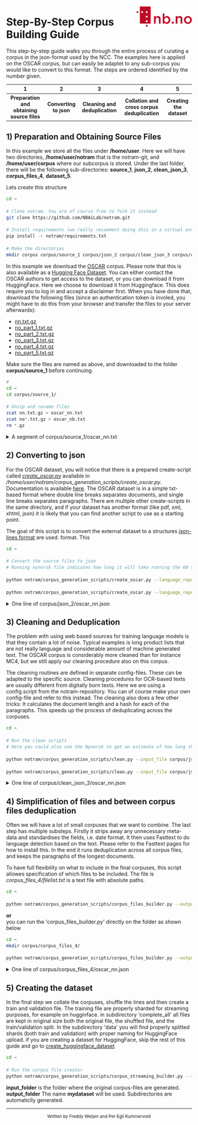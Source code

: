 [<img align="right" width="150px" src="../images/nblogo.png">](https://ai.nb.no)
# Step-By-Step Corpus Building Guide
This step-by-step guide walks you through the entire process of curating a corpus in the json-format used by the NCC. The examples here is applied on the OSCAR corpus, but can easily be adaptet to any sub-corpus you would like to convert to this format. The steps are ordered identified by the number given.

| 1  | 2 |  3 | 4 | 5 |
| :--------: |   :--------: | :--------:| :--------:| :--------:|
| **Preparation and obtaining source files**| **Converting to json**  | **Cleaning and deduplication** | **Collation and cross corpus deduplication** | **Creating the dataset** |


## 1) Preparation and Obtaining Source Files
In this example we store all the files under **/home/user**. Here we will have two directories, **/home/user/notram** that is the notram-git, and **/home/user/corpus** where our subcorpus is stored. Under the last folder, there will be the following sub-directories: **source\_1**, **json\_2**, **clean\_json\_3**, **corpus\_files\_4**, **dataset_5**.

Lets create this structure
```bash
cd ~

# Clone notram. You are of course free to fork it instead
git clone https://github.com/NBAiLab/notram.git

# Install requirements (we really recomment doing this in a virtual environment)
pip install -r notram/requirements.txt

# Make the directories
mkdir corpus corpus/source_1 corpus/json_2 corpus/clean_json_3 corpus/clean_json_3/log corpus/corpus_files_4 corpus/dataset_5 corpus/dataset_5/my_dataset

```

In this example we download the [OSCAR](https://oscar-corpus.com/post/oscar-v21-09/) corpus. Please note that this is also available as a [Hugging Face Dataset](https://huggingface.co/datasets/oscar-corpus/OSCAR-2109). You can either contact the OSCAR authors to get access to the dataset, or you can download it from HuggingFace. Here we choose to download it from Huggingface. This does require you to log in and accept a disclaimer first. When you have done that, download the following files (since an authentication token is involed, you might have to do this from your browser and transfer the files to your server afterwards):

* [nn.txt.gz](https://huggingface.co/datasets/oscar-corpus/OSCAR-2109/blob/main/packaged/nn/nn.txt.gz)
* [no_part_1.txt.gz](https://huggingface.co/datasets/oscar-corpus/OSCAR-2109/resolve/main/packaged/no/no_part_1.txt.gz)
* [no_part_2.txt.gz](https://huggingface.co/datasets/oscar-corpus/OSCAR-2109/resolve/main/packaged/no/no_part_2.txt.gz)
* [no_part_3.txt.gz](https://huggingface.co/datasets/oscar-corpus/OSCAR-2109/resolve/main/packaged/no/no_part_3.txt.gz)
* [no_part_4.txt.gz](https://huggingface.co/datasets/oscar-corpus/OSCAR-2109/resolve/main/packaged/no/no_part_4.txt.gz)
* [no_part_5.txt.gz](https://huggingface.co/datasets/oscar-corpus/OSCAR-2109/resolve/main/packaged/no/no_part_5.txt.gz)

Make sure the files are named as above, and downloaded to the folder **corpus/source_1** before continuing.

```bash
#
cd ~
cd corpus/source_1/

# Unzip and rename files
zcat nn.txt.gz > oscar_nn.txt
zcat no*.txt.gz > oscar_nb.txt
rm *.gz
```
<details>
  <summary>A segment of corpus/source_1/oscar_nn.txt</summary>
 
```text
Bygda Ålfoten vart ein del av Bremanger kommune då Davik kommune vart delt i tre ved kommunereguleringa i 1964. (Foto: Arild Nybø, NRK)
I mellomalderen låg det ei kyrkje på Utvær. Utvær ligg åtte km vestanfor dei andre øyane i Solund, og er det vestlegaste punktet i Noreg som har vore busett. Kvifor vart det bygd eit gudshus bokstaveleg tala midt ute i havet?
```
  
</details>


## 2) Converting to json
For the OSCAR dataset, you will notice that there is a prepared create-script called [*create_oscar.py*](https://github.com/NBAiLab/notram/blob/master/corpus_generation_scripts/create_oscar.py) available in */home/user/notram/corpus_generation_scripts/create_oscar.py*. Documentation is available [here](https://github.com/NBAiLab/notram/blob/master/guides/create_scripts.md#create_oscarpy). The OSCAR dataset is in a simple txt-based format where double line breaks separates documents, and single line breaks separates paragraphs. There are multiple other create-scripts in the same directory, and if your dataset has another format (like pdf, xml, xhtml, json) it is likely that you can find another script to use as a starting point.

The goal of this script is to convert the external dataset to a structures [json-lines format](https://github.com/NBAiLab/notram/blob/master/guides/text_extraction_format.md) are used. format. This 

```bash
cd ~

# Convert the source files to json
# Running nynorsk file indicates how long it will take running the 60 times larger Bokmål file

python notram/corpus_generation_scripts/create_oscar.py --language_reported nn --doc_type oscar_nn --input_file corpus/source_1/oscar_nn.txt --output_file corpus/json_2/oscar_nn.json

python notram/corpus_generation_scripts/create_oscar.py --language_reported nb  --doc_type oscar_nb --input_file corpus/source_1/oscar_nb.txt --output_file corpus/json_2/oscar_nb.json

```


<details>
  <summary>One line of corpus/json_2/oscar_nn.json</summary>

  ```json
 
  {
  "doc_type": "oscar_nn",
  "id": "oscar_nn_2",
  "language_reported": "nn",
  "paragraphs": [
    {
      "paragraph_id": 0,
      "text": "Bygda Ålfoten vart ein del av Bremanger kommune då Davik kommune vart delt i tre ved kommunereguleringa i 1964. (Foto: Arild Nybø, NRK)"
    },
    {
      "paragraph_id": 1,
      "text": "I mellomalderen låg det ei kyrkje på Utvær. Utvær ligg åtte km vestanfor dei andre øyane i Solund, og er det vestlegaste punktet i Noreg som har vore busett. Kvifor vart det bygd eit gudshus bokstaveleg tala midt ute i havet?"
    }
  ]
}
  
```
  
</details>

## 3) Cleaning and Deduplication
The problem with using web based sources for training language models is that they contain a lot of noise. Typical examples is long product lists that are not really language and considerable amount of machine generated text. The OSCAR corpus is considerably more cleaned than for instance MC4, but we still apply our cleaning procedure also on this corpus.

The cleaning routines are defined in separate config-files. These can be adapted to the specific source. Cleaning procedures for OCR-based texts are usually different from digitally born texts. Here we are using a config.script from the notram-repository. You can of course make your own config-file and refer to this instead. The cleaning also does a few other tricks: It calculates the document length and a hash for each of the paragraphs. This speeds up the process of deduplicating across the corpuses.

```bash
cd ~ 

# Run the clean scripts
# Here you could also use the Nynorsk to get an estimate of how long the Bokmål script will take

python notram/corpus_generation_scripts/clean.py --input_file corpus/json_2/oscar_nn.json --output_folder corpus/clean_json_3 --config_file notram/corpus_generation_scripts/config/config.json

python notram/corpus_generation_scripts/clean.py --input_file corpus/json_2/oscar_nb.json --output_folder corpus/clean_json_3 --config_file notram/corpus_generation_scripts/config/config.json
```

<details>
  <summary>One line of corpus/clean_json_3/oscar_nn.json</summary>

  ```json
 
{
  "doc_type": "oscar_nn",
  "id": "oscar_nn_2",
  "publish_year": 2021,
  "doc_length": 360,
  "paragraphs": [
    {
      "paragraph_id": 0,
      "text": "Bygda Ålfoten vart ein del av Bremanger kommune då Davik kommune vart delt i tre ved kommunereguleringa i 1964. (Foto: Arild Nybø, NRK)",
      "hash": "0022d3206973366fc86dc83bb3718757"
    },
    {
      "paragraph_id": 1,
      "text": "I mellomalderen låg det ei kyrkje på Utvær. Utvær ligg åtte km vestanfor dei andre øyane i Solund, og er det vestlegaste punktet i Noreg som har vore busett. Kvifor vart det bygd eit gudshus bokstaveleg tala midt ute i havet?",
      "hash": "30743e4da2e8120bba8fa7576f60f082"
    }
  ]
}
  
```
  
</details>


## 4) Simplification of files and between corpus files deduplication
Often we will have a lot of small corpuses that we want to combine. The last step has multiple substeps. Firstly it strips away any unnecessary meta-data and standardises the fields, i.e. date format. It then uses Fasttext to do language detection based on the text. Please refer to the Fasttext pages for how to install this. In the end it runs deduplication across all corpus files, and keeps the paragraphs of the longest documents. 

To have full flexibility on what to include in the final corpuses, this script allowes specification of which files to be included. The file is *corpus\_files\_4/filelist.txt* is a text file with absolute paths. 

```bash
cd ~ 

python notram/corpus_generation_scripts/corpus_files_builder.py --output_folder corpus/corpus_files_4 --input_files corpus/corpus_files_4/filelist.txt


```
**or** <br /> you can run the 'corpus_files_builder.py' directly on the folder as shown below

```bash
cd ~ 
mkdir corpus/corpus_files_4/

python notram/corpus_generation_scripts/corpus_files_builder.py --output_folder corpus/corpus_files_4 --input_folder corpus/clean_json_3

```

<details>
  <summary>One line of corpus/corpus_files_4/oscar_nn.json</summary>

  ```json
 {
  "id": "oscar_nn_2000",
  "doc_type": "oscar_nn",
  "publish_year": 2021,
  "lang_fasttext": "nn",
  "lang_fasttext_conf": "0.823",
  "text": "Men skal ein forhandle, må det også vere forhandlingsvilje. Og evne til å både skape og utnytte eit forhandlingsrom. Partane må, ikkje minst i eit hovudoppgjer, vurdere situasjonen både på kort og lang sikt. Store delar av offentleg sektor står i ein heilt annan situasjon enn industrien og ein del andre næringar. I offentleg sektor er det ikkje mangel på arbeid og oppgåver. Det som manglar er folk med nødvendig utdanning og kompetanse."
}
  
```
  
</details>

## 5) Creating the dataset
In the final step we collate the corpuses, shuffle the lines and then create a train and validation file. The training file are properly sharded for streaming purposes, for example on hugginface. in subdirectory 'complete_all' all files are kept in original size both the original file, the shuffled file, and the train/validation split. In the subdirectory 'data' you will find properly splitted shards (both train and validation) with proper naming for HuggingFace upload. if you are creating a dataset for HuggingFace, skip the rest of this guide and go to [create_huggingface_dataset](creating_huggingface_dataset.md)

```bash
cd ~ 

# Run the corpus file creator
python notram/corpus_generation_scripts/corpus_streaming_builder.py --input_folder corpus/corpus_files_4 --output_folder corpus/dataset_5/mydataset
```
**input_folder** is the folder where the original corpus-files are generated. <br/> **output_folder** The name **mydataset** will be used. Subdirectories are automaticlly generated.



---
<p align="center"><sup>Written by Freddy Wetjen and Per Egil Kummervold</sup></p>

